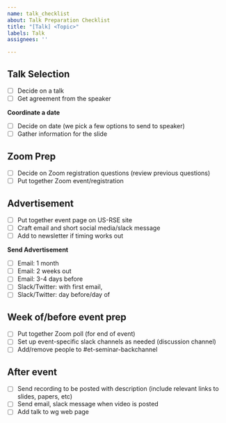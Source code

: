 ```yaml
---
name: talk_checklist
about: Talk Preparation Checklist
title: "[Talk] <Topic>"
labels: Talk
assignees: ''

---
```


## Talk Selection
- [ ] Decide on a talk
- [ ]  Get agreement from the speaker

**Coordinate a date**
- [ ]  Decide on date (we pick a few options to send to speaker)
- [ ]  Gather information for the slide

## Zoom Prep
- [ ]  Decide on Zoom registration questions (review previous questions)
- [ ]  Put together Zoom event/registration

## Advertisement
- [ ]  Put together event page on US-RSE site
- [ ]  Craft email and short social media/slack message
- [ ]  Add to newsletter if timing works out

**Send Advertisement**
- [ ]  Email: 1 month
- [ ]  Email: 2 weeks out
 - [ ]  Email: 3-4 days before
 - [ ]  Slack/Twitter: with first email, 
- [ ]  Slack/Twitter: day before/day of

## Week of/before event prep
- [ ]  Put together Zoom poll (for end of event)
- [ ]  Set up event-specific slack channels as needed (discussion channel)
- [ ]  Add/remove people to #et-seminar-backchannel

## After event
- [ ] Send recording to be posted with description (include relevant links to slides, papers, etc)
- [ ]  Send email, slack message when video is posted
- [ ]  Add talk to wg web page
